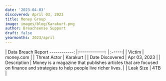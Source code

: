 ```yaml
---
date: '2023-04-03'
discovered: April 03, 2023
title: Money Group
image: images/blog/Karakurt.png
author: Breachsense Support
draft: false
yearmonths: 2023/april
---
```



| Data Breach Report
------------:     |:-------------:    | :-----:|
| Victim      | money.com      | 
| Threat Actor      | Karakurt      | 
| Date Discovered      | Apr 03, 2023      | 
| Description      | Money is a magazine that publishes articles that are focused on finance and strategies to help people live richer lives.      | 
| Leak Size      | 4TB      | 

